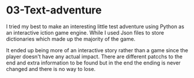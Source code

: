 # 03-Text-adventure

I tried my best to make an interesting little test adventure using Python as an interactive iction game engine.
While I used Json files to store dictionaries which made up the majority of the game.

It ended up being more of an interactive story rather than a game since the player doesn't have any actual impact.
There are different patcchs to the end and extra information to be found but in the end the ending is never changed and there is no way to lose.
